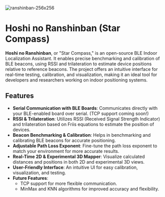 ![ranshinban-256x256](https://github.com/user-attachments/assets/93c66ebf-15c6-436d-baed-4c632f3f9556) 
# Hoshi no Ranshinban (Star Compass)

**Hoshi no Ranshinban**, or "Star Compass," is an open-source BLE Indoor Localization Assistant. It enables precise benchmarking and calibration of BLE beacons, using RSSI and trilateration to estimate device positions relative to reference beacons. The project offers an intuitive interface for real-time testing, calibration, and visualization, making it an ideal tool for developers and researchers working on indoor positioning systems.

## Features

- **Serial Communication with BLE Boards**: Communicates directly with your BLE-enabled board over serial. (TCP support coming soon!)
- **RSSI & Trilateration**: Utilizes RSSI (Received Signal Strength Indicator) and trilateration based on Friis equations to estimate the position of devices.
- **Beacon Benchmarking & Calibration**: Helps in benchmarking and calibrating BLE beacons for accurate positioning.
- **Adjustable Path Loss Exponent**: Fine-tune the path loss exponent to match your environment for more accurate results.
- **Real-Time 2D & Experimental 3D Mapper**: Visualize calculated distances and positions in both 2D and experimental 3D views.
- **User-Friendly Interface**: An intuitive UI for easy calibration, visualization, and testing.
- **Future Features**:
    - TCP support for more flexible communication.
    - MinMax and KNN algorithms for improved accuracy and flexibility.
